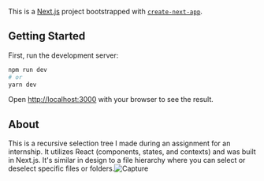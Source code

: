 This is a [Next.js](https://nextjs.org/) project bootstrapped with [`create-next-app`](https://github.com/vercel/next.js/tree/canary/packages/create-next-app).

## Getting Started

First, run the development server:

```bash
npm run dev
# or
yarn dev
```

Open [http://localhost:3000](http://localhost:3000) with your browser to see the result.

## About

This is a recursive selection tree I made during an assignment for an internship. It utilizes React (components, states, and contexts) and was built in Next.js. It's similar in design to a file hierarchy where you can select or deselect specific files or folders.![Capture](https://user-images.githubusercontent.com/91951395/139058199-cdb8e534-ac5e-429b-ba2f-adc7f8003021.PNG)

